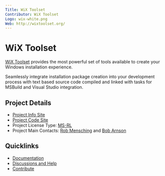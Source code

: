 ```yaml
---
Title: WiX Toolset
Contributor: WiX Toolset
Logo: wix-white.png
Web: http://wixtoolset.org/
---
```

# WiX Toolset

[WiX Toolset](https://wixtoolset.org/) provides the most powerful set of tools available to create your Windows installation experience.

Seamlessly integrate installation package creation into your development process with text based source code compiled and linked with tasks for MSBuild and Visual Studio integration.

## Project Details

* [Project Info Site](https://wixtoolset.org/)
* [Project Code Site](https://github.com/wixtoolset)
* Project License Type: [MS-RL](https://wixtoolset.org/about/license/)
* Project Main Contacts: [Rob Mensching](https://robmensching.com/) and [Bob Arnson](https://joyofsetup.com/)

## Quicklinks

* [Documentation](https://wixtoolset.org/documentation/)
* [Discussions and Help](https://wixtoolset.org/documentation/)
* [Contribute](https://wixtoolset.org/development/)
